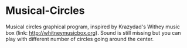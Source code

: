 # Musical-Circles
Musical circles graphical program, inspired by Krazydad's Withey music box (link: http://whitneymusicbox.org). Sound is still missing but you can play with different number of circles going around the center. 

